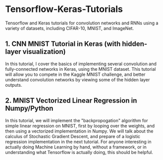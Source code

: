 # Tensorflow-Keras-Tutorials
Tensorflow and Keras tutorials for convolution networks and RNNs using a variety of datasets, including CIFAR-10, MNIST, and ImageNet.

## 1. CNN MNIST Tutorial in Keras (with hidden-layer visualization)

In this tutorial, I cover the basics of implementing several convolution and fully-connected networks in Keras, using the MNIST dataset. This tutorial will allow you to compete in the Kaggle MNIST challenge, and better understand convolution networks by viewing some of the hidden layer outputs.

## 2. MNIST Vectorized Linear Regression in Numpy/Python

In this tutorial, we will implement the "backpropogation" algorithm for simple linear regression on MNIST, first by looping over the weights, and then using a vectorized implementation in Numpy. We will talk about the calculus of Stochastic Gradient Descent, and prepare of a logistic regression implementation in the next tutorial. For anyone interesting in actually doing Machine Learning by hand, without a framework, or in understanding what Tensorflow is actually doing, this should be helpful.
